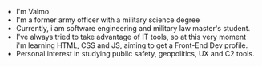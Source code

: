 - I'm Valmo
- I'm a former army officer with a military science degree
- Currently, i am software engineering and military law master's student.
- I've always tried to take advantage of IT tools, so at this very moment i'm learning HTML, CSS and JS, aiming to get a Front-End Dev profile.
- Personal interest in studying public safety, geopolitics, UX and C2 tools.